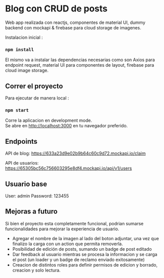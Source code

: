 # Blog con CRUD de posts

Web app realizada con reactjs, componentes de material UI, dummy backend con mockapi & firebase para cloud storage de imagenes.

Instalacion inicial :

### `npm install`

El mismo va a instalar las dependencias necesarias como son Axios para endpoint request, material UI para componentes de layout, firebase para cloud image storage.

## Correr el proyecto

Para ejecutar de manera local :

### `npm start`

Corre la aplicacion en development mode.\
Se abre en [http://localhost:3000](http://localhost:3000) en tu navegador preferido.

## Endpoints

API de blog: https://633a23d9e02b9b64c60c9d72.mockapi.io/claim

API de usuarios: https://65305bc56c756603295e8df4.mockapi.io/api/v1/users

## Usuario base

User: admin
Password: 123455

## Mejoras a futuro

Si bien el proyecto esta completamente funcional, podrian sumarse funcionalidades para mejorar la experiencia de usuario.

-   Agregar el nombre de la imagen al lado del boton adjuntar, una vez que finalizo la carga con un action que permita removerla.
-   Posibilidad de edición de posts, sumando un badge de post editado
-   Dar feedback al usuario mientras se procesa la informacion y se carga el post (un loader y un badge de reclamo enviado exitosamente)
-   Creacion de distintos roles para definir permisos de edicion y borrado, creacion y solo lectura.
